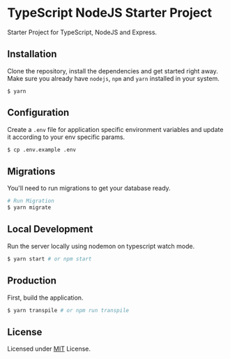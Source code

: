 # TypeScript NodeJS Starter Project

Starter Project for TypeScript, NodeJS and Express.

## Installation

Clone the repository, install the dependencies and get started right away. Make sure you already have `nodejs`, `npm` and `yarn` installed in your system.
```
$ yarn
```

## Configuration
Create a `.env` file for application specific environment variables and update it according to your env specific params.
```bash
$ cp .env.example .env
```

## Migrations
You'll need to run migrations to get your database ready.
```bash
# Run Migration
$ yarn migrate
```

## Local Development
Run the server locally using nodemon on typescript watch mode.
```bash
$ yarn start # or npm start
```

## Production
First, build the application.

```bash
$ yarn transpile # or npm run transpile
```
## License
Licensed under [MIT](LICENSE) License.
